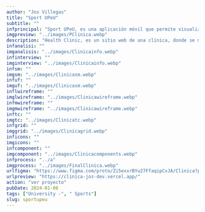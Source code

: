 ```yaml
---
author: "Jos Villegas"
title: "Sport UPeU"
subtitle: ""
infprincipal: "Sport UPeU, es una aplicación móvil que permite visualizar la información correspondiente a los eventos deportivos de la Universidad Peruana Unión como: fixture, resultados, reglamento, mapa de eventos, posiciones, entre otros."
imgpreview: "../images/PClinica.webp"
description: "Health Clinic, es un sitio web de una clínica, donde se muestran las siguientes características: acerca de nosotros, especialidades, staff médicos, entre otros."
infanalisi: ""
imganalisis: "../images/Clinicainfo.webp"
infinterview: ""
imginterview: "../images/Clinicainfo.webp"
infsm: ""
imgsm: "../images/Clinicasm.webp"
infuf: ""
imguf: "../images/Clinicasm.webp"
inflwireframe: ""
imglwireframe: "../images/Clinicawireframe.webp"
infmwireframe: ""
imgmwireframe: "../images/Clinicawireframe.webp"
inftc: ""
imgtc: "../images/Clinicatc.webp"
infgrid: ""
imggrid: "../images/Clinicagrid.webp"
inficons: ""
imgicons: ""
infcomponent: ""
imgcomponent: "../images/Clinicacomponents.webp"
infprocess: "../a"
imgprocess: "../images/FinalClinica.webp"
urlfigma: "https://www.figma.com/proto/Zi5exxrBYu27FfaqipCxJA/Clinica?page-id=1%3A4&node-id=1-33&viewport=254%2C371%2C0.04&t=pS8eLRgSJmtJx1lO-1&scaling=scale-down&content-scaling=fixed&starting-point-node-id=1%3A33"
urlpreview: "https://clinica-jos-dev.vercel.app/"
action: "ver proyecto"
pubDate: 2024-01-06
tags: ["University -", " Sports"]
slug: sportupeu
---
```

